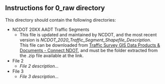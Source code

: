 ## Instructions for 0_raw directory 

This directory should contain the following directories:
 - NCDOT 20XX AADT Traffic Segments
   - This file is updated and maintained by NCDOT, and the most recent version is 
*NCDOT_2020_Traffic_Segment_Shapefile_Description*. This file can be downloaded from 
[Traffic Survey GIS Data Products & Documents - Connect NDOT](https://connect.ncdot.gov/resources/State-Mapping/Pages/Traffic-Survey-GIS-Data.aspx),
and must be the folder extracted from the .zip file available at the link.
 - File 2
   - *File 2 description...*
 - File 3
   - *File 3 description...*